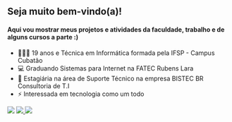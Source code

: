 ## Seja muito bem-vindo(a)!
#### Aqui vou mostrar meus projetos e atividades da faculdade, trabalho e de alguns cursos a parte :)
<!--
<div align="center">
  <a href="https://github.com/rafaballerini">
  <img height="180em" src="https://github-readme-stats.vercel.app/api?username=brunacps&show_icons=true&theme=github_dark&include_all_commits=true&count_private=true"/>
  <img height="180em" src="https://github-readme-stats.vercel.app/api/top-langs/?username=brunacps&layout=compact&langs_count=7&theme=github_dark"/>
</div>
-->

- 💁🏼‍♀️ 19 anos e Técnica em Informática formada pela IFSP - Campus Cubatão
- 💻 Graduando Sistemas para Internet na FATEC Rubens Lara
- 📲 Estagiária na área de Suporte Técnico na empresa BISTEC BR Consultoria de T.I
- ⚡ Interessada em tecnologia como um todo

<div>
<a href="https://www.instagram.com/abruninha.souza/"><img src="https://img.shields.io/badge/Instagram-E4405F?style=for-the-badge&logo=instagram&logoColor=white"></a>
<a href="www.linkedin.com/in/bruna-costa-6bba721b8"><img src="https://img.shields.io/badge/LinkedIn-0077B5?style=for-the-badge&logo=linkedin&logoColor=white">
<a href="bruna.cps003@gmail.com"><img src="https://img.shields.io/badge/Gmail-D14836?style=for-the-badge&logo=gmail&logoColor=white"></a>
<div>

<!--
### Habilidades
<div><img src="https://img.shields.io/badge/CSS3-1572B6?style=for-the-badge&logo=css3&logoColor=white"><img src="https://img.shields.io/badge/HTML5-E34F26?style=for-the-badge&logo="><img src="https://img.shields.io/badge/Figma-F24E1E?style=for-the-badge&logo=figma&logoColor=white">
</div>
-->  
<!--  
<div align="center">
<img src="https://github-readme-stats.vercel.app/api/top-langs/?username=brunacps&layout=compact)" href="https://github.com/brunacps/github-readme-stats">
</div>
-->

